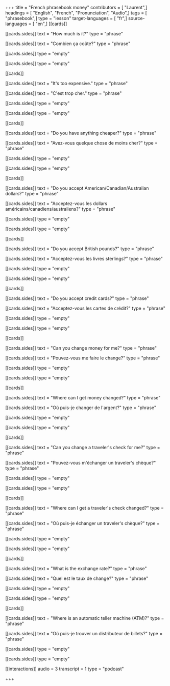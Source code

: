 +++
title = "French phrasebook money"
contributors = [ "Laurent",]
headings = [ "English", "French", "Pronunciation", "Audio",]
tags = [ "phrasebook",]
type = "lesson"
target-languages = [ "fr",]
source-languages = [ "en",]
[[cards]]

[[cards.sides]]
text = "How much is it?"
type = "phrase"

[[cards.sides]]
text = "Combien ça coûte?"
type = "phrase"

[[cards.sides]]
type = "empty"

[[cards.sides]]
type = "empty"

[[cards]]

[[cards.sides]]
text = "It's too expensive."
type = "phrase"

[[cards.sides]]
text = "C'est trop cher."
type = "phrase"

[[cards.sides]]
type = "empty"

[[cards.sides]]
type = "empty"

[[cards]]

[[cards.sides]]
text = "Do you have anything cheaper?"
type = "phrase"

[[cards.sides]]
text = "Avez-vous quelque chose de moins cher?"
type = "phrase"

[[cards.sides]]
type = "empty"

[[cards.sides]]
type = "empty"

[[cards]]

[[cards.sides]]
text = "Do you accept American/Canadian/Australian dollars?"
type = "phrase"

[[cards.sides]]
text = "Acceptez-vous les dollars américains/canadiens/australiens?"
type = "phrase"

[[cards.sides]]
type = "empty"

[[cards.sides]]
type = "empty"

[[cards]]

[[cards.sides]]
text = "Do you accept British pounds?"
type = "phrase"

[[cards.sides]]
text = "Acceptez-vous les livres sterlings?"
type = "phrase"

[[cards.sides]]
type = "empty"

[[cards.sides]]
type = "empty"

[[cards]]

[[cards.sides]]
text = "Do you accept credit cards?"
type = "phrase"

[[cards.sides]]
text = "Acceptez-vous les cartes de crédit?"
type = "phrase"

[[cards.sides]]
type = "empty"

[[cards.sides]]
type = "empty"

[[cards]]

[[cards.sides]]
text = "Can you change money for me?"
type = "phrase"

[[cards.sides]]
text = "Pouvez-vous me faire le change?"
type = "phrase"

[[cards.sides]]
type = "empty"

[[cards.sides]]
type = "empty"

[[cards]]

[[cards.sides]]
text = "Where can I get money changed?"
type = "phrase"

[[cards.sides]]
text = "Où puis-je changer de l'argent?"
type = "phrase"

[[cards.sides]]
type = "empty"

[[cards.sides]]
type = "empty"

[[cards]]

[[cards.sides]]
text = "Can you change a traveler's check for me?"
type = "phrase"

[[cards.sides]]
text = "Pouvez-vous m'échanger un traveler's chèque?"
type = "phrase"

[[cards.sides]]
type = "empty"

[[cards.sides]]
type = "empty"

[[cards]]

[[cards.sides]]
text = "Where can I get a traveler's check changed?"
type = "phrase"

[[cards.sides]]
text = "Où puis-je échanger un traveler's chèque?"
type = "phrase"

[[cards.sides]]
type = "empty"

[[cards.sides]]
type = "empty"

[[cards]]

[[cards.sides]]
text = "What is the exchange rate?"
type = "phrase"

[[cards.sides]]
text = "Quel est le taux de change?"
type = "phrase"

[[cards.sides]]
type = "empty"

[[cards.sides]]
type = "empty"

[[cards]]

[[cards.sides]]
text = "Where is an automatic teller machine (ATM)?"
type = "phrase"

[[cards.sides]]
text = "Où puis-je trouver un distributeur de billets?"
type = "phrase"

[[cards.sides]]
type = "empty"

[[cards.sides]]
type = "empty"

[[interactions]]
audio = 3
transcript = 1
type = "podcast"

+++
